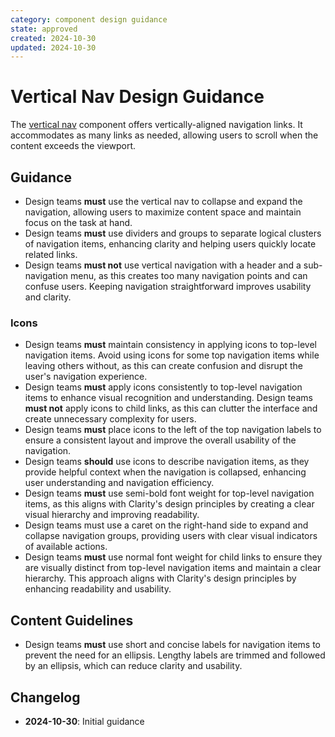 ```yaml
---
category: component design guidance
state: approved
created: 2024-10-30
updated: 2024-10-30
---
```


# Vertical Nav Design Guidance

The [vertical nav](https://clarity.design/documentation/vertical-nav) component offers vertically-aligned navigation links. It accommodates as many links as needed, allowing users to scroll when the content exceeds the viewport.

## Guidance

- Design teams **must** use the vertical nav to collapse and expand the navigation, allowing users to maximize content space and maintain focus on the task at hand.
- Design teams **must** use dividers and groups to separate logical clusters of navigation items, enhancing clarity and helping users quickly locate related links.
- Design teams **must not** use vertical navigation with a header and a sub-navigation menu, as this creates too many navigation points and can confuse users. Keeping navigation straightforward improves usability and clarity.

### Icons

- Design teams **must** maintain consistency in applying icons to top-level navigation items. Avoid using icons for some top navigation items while leaving others without, as this can create confusion and disrupt the user's navigation experience.
- Design teams **must** apply icons consistently to top-level navigation items to enhance visual recognition and understanding. Design teams **must not** apply icons to child links, as this can clutter the interface and create unnecessary complexity for users.
- Design teams **must** place icons to the left of the top navigation labels to ensure a consistent layout and improve the overall usability of the navigation.
- Design teams **should** use icons to describe navigation items, as they provide helpful context when the navigation is collapsed, enhancing user understanding and navigation efficiency.
- Design teams **must** use semi-bold font weight for top-level navigation items, as this aligns with Clarity's design principles by creating a clear visual hierarchy and improving readability.
- Design teams must use a caret on the right-hand side to expand and collapse navigation groups, providing users with clear visual indicators of available actions.
- Design teams **must** use normal font weight for child links to ensure they are visually distinct from top-level navigation items and maintain a clear hierarchy. This approach aligns with Clarity's design principles by enhancing readability and usability.

## Content Guidelines

- Design teams **must** use short and concise labels for navigation items to prevent the need for an ellipsis. Lengthy labels are trimmed and followed by an ellipsis, which can reduce clarity and usability.

## Changelog

- **2024-10-30**: Initial guidance
